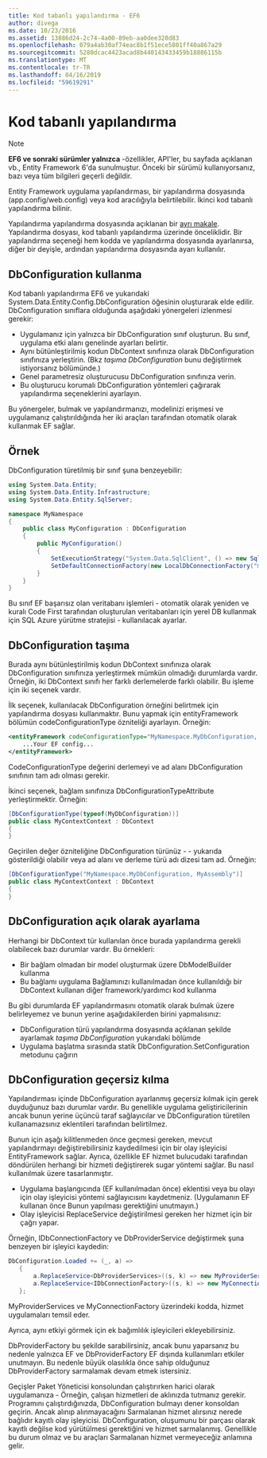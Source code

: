```yaml
---
title: Kod tabanlı yapılandırma - EF6
author: divega
ms.date: 10/23/2016
ms.assetid: 13886d24-2c74-4a00-89eb-aa0dee328d83
ms.openlocfilehash: 079a4ab30af74eac8b1f51ece5801ff40a867a29
ms.sourcegitcommit: 5280dcac4423acad8b440143433459b18886115b
ms.translationtype: MT
ms.contentlocale: tr-TR
ms.lasthandoff: 04/16/2019
ms.locfileid: "59619291"
---
```

# <a name="code-based-configuration"></a>Kod tabanlı yapılandırma
> [!NOTE]
> **EF6 ve sonraki sürümler yalnızca** -özellikler, API'ler, bu sayfada açıklanan vb., Entity Framework 6'da sunulmuştur. Önceki bir sürümü kullanıyorsanız, bazı veya tüm bilgileri geçerli değildir.  

Entity Framework uygulama yapılandırması, bir yapılandırma dosyasında (app.config/web.config) veya kod aracılığıyla belirtilebilir. İkinci kod tabanlı yapılandırma bilinir.  

Yapılandırma yapılandırma dosyasında açıklanan bir [ayrı makale](config-file.md). Yapılandırma dosyası, kod tabanlı yapılandırma üzerinde önceliklidir. Bir yapılandırma seçeneği hem kodda ve yapılandırma dosyasında ayarlanırsa, diğer bir deyişle, ardından yapılandırma dosyasında ayarı kullanılır.  

## <a name="using-dbconfiguration"></a>DbConfiguration kullanma  

Kod tabanlı yapılandırma EF6 ve yukarıdaki System.Data.Entity.Config.DbConfiguration öğesinin oluşturarak elde edilir. DbConfiguration sınıflara olduğunda aşağıdaki yönergeleri izlenmesi gerekir:  

- Uygulamanız için yalnızca bir DbConfiguration sınıf oluşturun. Bu sınıf, uygulama etki alanı genelinde ayarları belirtir.  
- Aynı bütünleştirilmiş kodun DbContext sınıfınıza olarak DbConfiguration sınıfınıza yerleştirin. (Bkz *taşıma DbConfiguration* bunu değiştirmek istiyorsanız bölümünde.)  
- Genel parametresiz oluşturucusu DbConfiguration sınıfınıza verin.  
- Bu oluşturucu korumalı DbConfiguration yöntemleri çağırarak yapılandırma seçeneklerini ayarlayın.  

Bu yönergeler, bulmak ve yapılandırmanızı, modelinizi erişmesi ve uygulamanız çalıştırıldığında her iki araçları tarafından otomatik olarak kullanmak EF sağlar.  

## <a name="example"></a>Örnek  

DbConfiguration türetilmiş bir sınıf şuna benzeyebilir:  

``` csharp
using System.Data.Entity;
using System.Data.Entity.Infrastructure;
using System.Data.Entity.SqlServer;

namespace MyNamespace
{
    public class MyConfiguration : DbConfiguration
    {
        public MyConfiguration()
        {
            SetExecutionStrategy("System.Data.SqlClient", () => new SqlAzureExecutionStrategy());
            SetDefaultConnectionFactory(new LocalDbConnectionFactory("mssqllocaldb"));
        }
    }
}
```  

Bu sınıf EF başarısız olan veritabanı işlemleri - otomatik olarak yeniden ve kuralı Code First tarafından oluşturulan veritabanları için yerel DB kullanmak için SQL Azure yürütme stratejisi - kullanılacak ayarlar.  

## <a name="moving-dbconfiguration"></a>DbConfiguration taşıma  

Burada aynı bütünleştirilmiş kodun DbContext sınıfınıza olarak DbConfiguration sınıfınıza yerleştirmek mümkün olmadığı durumlarda vardır. Örneğin, iki DbContext sınıfı her farklı derlemelerde farklı olabilir. Bu işleme için iki seçenek vardır.  

İlk seçenek, kullanılacak DbConfiguration örneğini belirtmek için yapılandırma dosyası kullanmaktır. Bunu yapmak için entityFramework bölümün codeConfigurationType özniteliği ayarlayın. Örneğin:  

``` xml
<entityFramework codeConfigurationType="MyNamespace.MyDbConfiguration, MyAssembly">
    ...Your EF config...
</entityFramework>
```  

CodeConfigurationType değerini derlemeyi ve ad alanı DbConfiguration sınıfının tam adı olması gerekir.  

İkinci seçenek, bağlam sınıfınıza DbConfigurationTypeAttribute yerleştirmektir. Örneğin:  

``` csharp  
[DbConfigurationType(typeof(MyDbConfiguration))]
public class MyContextContext : DbContext
{
}
```  

Geçirilen değer özniteliğine DbConfiguration türünüz - - yukarıda gösterildiği olabilir veya ad alanı ve derleme türü adı dizesi tam ad. Örneğin:  

``` csharp
[DbConfigurationType("MyNamespace.MyDbConfiguration, MyAssembly")]
public class MyContextContext : DbContext
{
}
```  

## <a name="setting-dbconfiguration-explicitly"></a>DbConfiguration açık olarak ayarlama  

Herhangi bir DbContext tür kullanılan önce burada yapılandırma gerekli olabilecek bazı durumlar vardır. Bu örnekleri:  

- Bir bağlam olmadan bir model oluşturmak üzere DbModelBuilder kullanma  
- Bu bağlamı uygulama Bağlamınızı kullanılmadan önce kullanıldığı bir DbContext kullanan diğer framework/yardımcı kod kullanma  

Bu gibi durumlarda EF yapılandırmasını otomatik olarak bulmak üzere belirleyemez ve bunun yerine aşağıdakilerden birini yapmalısınız:  

- DbConfiguration türü yapılandırma dosyasında açıklanan şekilde ayarlamak *taşıma DbConfiguration* yukarıdaki bölümde
- Uygulama başlatma sırasında statik DbConfiguration.SetConfiguration metodunu çağırın  

## <a name="overriding-dbconfiguration"></a>DbConfiguration geçersiz kılma  

Yapılandırması içinde DbConfiguration ayarlanmış geçersiz kılmak için gerek duyduğunuz bazı durumlar vardır. Bu genellikle uygulama geliştiricilerinin ancak bunun yerine üçüncü taraf sağlayıcılar ve DbConfiguration türetilen kullanamazsınız eklentileri tarafından belirtilmez.  

Bunun için aşağı kilitlenmeden önce geçmesi gereken, mevcut yapılandırmayı değiştirebilirsiniz kaydedilmesi için bir olay işleyicisi EntityFramework sağlar.  Ayrıca, özellikle EF hizmet bulucudaki tarafından döndürülen herhangi bir hizmeti değiştirerek sugar yöntemi sağlar. Bu nasıl kullanılmak üzere tasarlanmıştır.  

- Uygulama başlangıcında (EF kullanılmadan önce) eklentisi veya bu olayı için olay işleyicisi yöntemi sağlayıcısını kaydetmeniz. (Uygulamanın EF kullanan önce Bunun yapılması gerektiğini unutmayın.)  
- Olay işleyicisi ReplaceService değiştirilmesi gereken her hizmet için bir çağrı yapar.  

Örneğin, IDbConnectionFactory ve DbProviderService değiştirmek şuna benzeyen bir işleyici kaydedin:  

``` csharp
DbConfiguration.Loaded += (_, a) =>
   {
       a.ReplaceService<DbProviderServices>((s, k) => new MyProviderServices(s));
       a.ReplaceService<IDbConnectionFactory>((s, k) => new MyConnectionFactory(s));
   };
```  

MyProviderServices ve MyConnectionFactory üzerindeki kodda, hizmet uygulamaları temsil eder.  

Ayrıca, aynı etkiyi görmek için ek bağımlılık işleyicileri ekleyebilirsiniz.  

DbProviderFactory bu şekilde sarabilirsiniz, ancak bunu yaparsanız bu nedenle yalnızca EF ve DbProviderFactory EF dışında kullanımları etkiler unutmayın. Bu nedenle büyük olasılıkla önce sahip olduğunuz DbProviderFactory sarmalamak devam etmek istersiniz.  

Geçişler Paket Yöneticisi konsolundan çalıştırırken harici olarak uygulamanıza - Örneğin, çalışan hizmetleri de aklınızda tutmanız gerekir. Programını çalıştırdığınızda, DbConfiguration bulmayı dener konsoldan geçirin. Ancak alınıp alınmayacağını Sarmalanan hizmet alırsınız nerede bağlıdır kayıtlı olay işleyicisi. DbConfiguration, oluşumunu bir parçası olarak kayıtlı değilse kod yürütülmesi gerektiğini ve hizmet sarmalanmış. Genellikle bu durum olmaz ve bu araçları Sarmalanan hizmet vermeyeceğiz anlamına gelir.  
